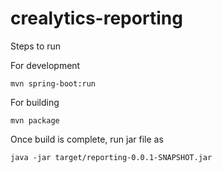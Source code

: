 # crealytics-reporting

Steps to run

For development
```
mvn spring-boot:run
```

For building
```
mvn package
```

Once build is complete, run jar file as
````
java -jar target/reporting-0.0.1-SNAPSHOT.jar
````